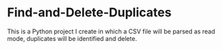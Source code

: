 # Find-and-Delete-Duplicates
This is a Python project I create in which a CSV file will be parsed as read mode, duplicates will be identified and delete.
